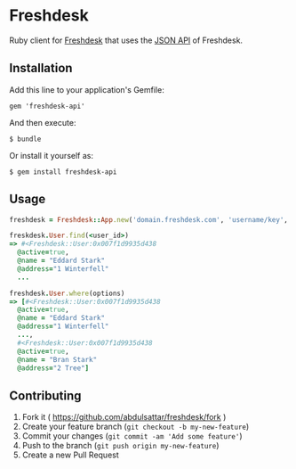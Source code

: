 # Freshdesk

Ruby client for [Freshdesk](https://freshdesk.com) that uses the [JSON API](http://freshdesk.com/api) of Freshdesk.

## Installation

Add this line to your application's Gemfile:

    gem 'freshdesk-api'

And then execute:

    $ bundle

Or install it yourself as:

    $ gem install freshdesk-api

## Usage

``` ruby
freshdesk = Freshdesk::App.new('domain.freshdesk.com', 'username/key', 'password')

freskdesk.User.find(<user_id>)
=> #<Freshdesk::User:0x007f1d9935d438
  @active=true,
  @name = "Eddard Stark"
  @address="1 Winterfell"
  ...

freshdesk.User.where(options)
=> [#<Freshdesk::User:0x007f1d9935d438
  @active=true,
  @name = "Eddard Stark"
  @address="1 Winterfell"
  ...,
  #<Freshdesk::User:0x007f1d9935d438
  @active=true,
  @name = "Bran Stark"
  @address="2 Tree"]
```

## Contributing

1. Fork it ( https://github.com/abdulsattar/freshdesk/fork )
2. Create your feature branch (`git checkout -b my-new-feature`)
3. Commit your changes (`git commit -am 'Add some feature'`)
4. Push to the branch (`git push origin my-new-feature`)
5. Create a new Pull Request
